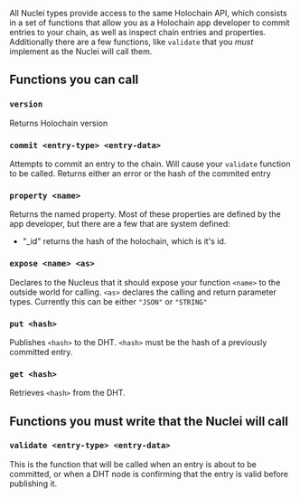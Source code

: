 All Nuclei types provide access to the same Holochain API, which consists in a set of functions that allow you as a Holochain app developer to commit entries to your chain, as well as inspect chain entries and properties.  Additionally there are a few functions, like `validate` that you *must* implement as the Nuclei will call them.

## Functions you can call

### `version` 

Returns Holochain version

### `commit <entry-type> <entry-data>`

Attempts to commit an entry to the chain.  Will cause your `validate` function to be called.  Returns either an error or the hash of the commited entry

### `property <name>`

Returns the named property.  Most of these properties are defined by the app developer, but there are a few that are system defined:  

- "_id" returns the hash of the holochain, which is it's id.

### `expose <name> <as>`

Declares to the Nucleus that it should expose your function `<name>` to the outside world for calling.  `<as>` declares the calling and return parameter types.  Currently this can be either `"JSON"` or `"STRING"`

### `put <hash>`

Publishes `<hash>` to the DHT.  `<hash>` must be the hash of a previously committed entry.

### `get <hash>`

Retrieves `<hash>` from the DHT. 


## Functions you must write that the Nuclei will call

### `validate <entry-type> <entry-data>`

This is the function that will be called when an entry is about to be committed, or when a DHT node is confirming that the entry is valid before publishing it.
